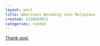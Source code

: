 ```yaml
---
layout: post
title: Americans Becoming Less Religious
created: 1236664972
categories: random
---
```

<a href="http://www.latimes.com/news/nationworld/nation/la-me-religion10-2009mar10,0,2852705.story">Thank *god*.</a>
